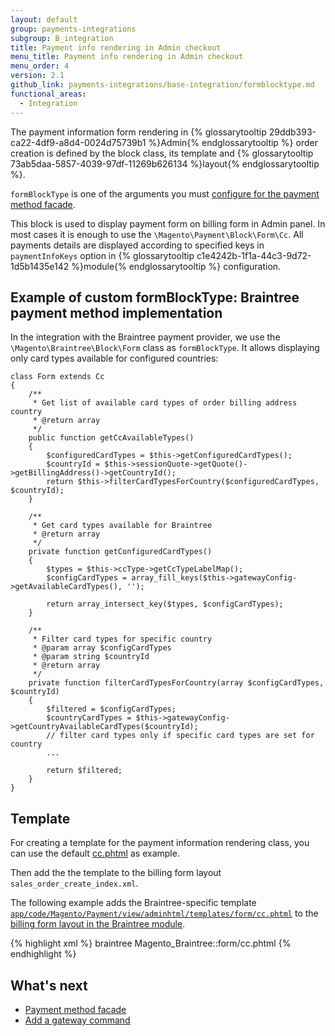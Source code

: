 ```yaml
---
layout: default
group: payments-integrations
subgroup: B_integration
title: Payment info rendering in Admin checkout
menu_title: Payment info rendering in Admin checkout
menu_order: 4
version: 2.1
github_link: payments-integrations/base-integration/formblocktype.md
functional_areas:
  - Integration
---
```


The payment information form rendering in {% glossarytooltip 29ddb393-ca22-4df9-a8d4-0024d75739b1 %}Admin{% endglossarytooltip %} order creation is defined by the block class, its template and {% glossarytooltip 73ab5daa-5857-4039-97df-11269b626134 %}layout{% endglossarytooltip %}. 

`formBlockType` is one of the arguments you must [configure for the payment method facade]({{page.baseurl}}payments-integrations/base-integration/facade-configuration.html). 

This block is used to display payment form on billing form in Admin panel. In
most cases it is enough to use the `\Magento\Payment\Block\Form\Cc`. All payments details are displayed according to specified keys in `paymentInfoKeys` option in {% glossarytooltip c1e4242b-1f1a-44c3-9d72-1d5b1435e142 %}module{% endglossarytooltip %} configuration.

## Example of custom formBlockType: Braintree payment method implementation

In the integration with the Braintree payment provider, we use the `\Magento\Braintree\Block\Form` class as `formBlockType`. It allows displaying only card types available for configured countries:

``` php?start_inline=1
class Form extends Cc
{
    /**
     * Get list of available card types of order billing address country
     * @return array
     */
    public function getCcAvailableTypes()
    {
        $configuredCardTypes = $this->getConfiguredCardTypes();
        $countryId = $this->sessionQuote->getQuote()->getBillingAddress()->getCountryId();
        return $this->filterCardTypesForCountry($configuredCardTypes, $countryId);
    }

    /**
     * Get card types available for Braintree
     * @return array
     */
    private function getConfiguredCardTypes()
    {
        $types = $this->ccType->getCcTypeLabelMap();
        $configCardTypes = array_fill_keys($this->gatewayConfig->getAvailableCardTypes(), '');

        return array_intersect_key($types, $configCardTypes);
    }

    /**
     * Filter card types for specific country
     * @param array $configCardTypes
     * @param string $countryId
     * @return array
     */
    private function filterCardTypesForCountry(array $configCardTypes, $countryId)
    {
        $filtered = $configCardTypes;
        $countryCardTypes = $this->gatewayConfig->getCountryAvailableCardTypes($countryId);
        // filter card types only if specific card types are set for country
        ...

        return $filtered;
    }
}
```


## Template

For creating a template for the payment information rendering class, you can use the default [cc.phtml]({{site.mage2100url}}app/code/Magento/Payment/view/adminhtml/templates/form/cc.phtml) as example.

Then add the the template to the billing form layout `sales_order_create_index.xml`.

The following example adds the Braintree-specific template [`app/code/Magento/Payment/view/adminhtml/templates/form/cc.phtml`]({{site.mage2100url}}app/code/Magento/Payment/view/adminhtml/templates/form/cc.phtml) to the [billing form layout in the Braintree module]({{site.mage2100url}}app/code/Magento/Braintree/view/adminhtml/layout/sales_order_create_index.xml).

{% highlight xml %}
<page xmlns:xsi="http://www.w3.org/2001/XMLSchema-instance" xsi:noNamespaceSchemaLocation="urn:magento:framework:View/Layout/etc/page_configuration.xsd">
    <body>
        <referenceBlock name="order_create_billing_form">
            <action method="setMethodFormTemplate">
				<!-- your method code and template -->
                <argument name="method" xsi:type="string">braintree</argument>
                <argument name="template" xsi:type="string">Magento_Braintree::form/cc.phtml</argument>
            </action>
        </referenceBlock>
    </body>
</page>
{% endhighlight %}


## What's next

- [Payment method facade]({{page.baseurl}}payments-integrations/base-integration/facade-configuration.html)
- [Add a gateway command]({{page.baseurl}}payments-integrations/base-integration/payment-action.html) 